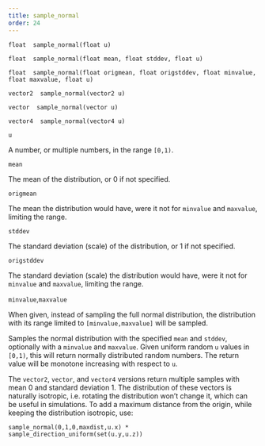 ```yaml
---
title: sample_normal
order: 24
---
```

`float  sample_normal(float u)`

`float  sample_normal(float mean, float stddev, float u)`

`float  sample_normal(float origmean, float origstddev, float minvalue, float maxvalue, float u)`

`vector2  sample_normal(vector2 u)`

`vector  sample_normal(vector u)`

`vector4  sample_normal(vector4 u)`

`u`

A number, or multiple numbers, in the range `[0,1)`.

`mean`

The mean of the distribution, or 0 if not specified.

`origmean`

The mean the distribution would have, were it not for `minvalue`
and `maxvalue`, limiting the range.

`stddev`

The standard deviation (scale) of the distribution, or 1 if not specified.

`origstddev`

The standard deviation (scale) the distribution would have, were it
not for `minvalue` and `maxvalue`, limiting the range.

`minvalue`,`maxvalue`

When given, instead of sampling the full normal distribution,
the distribution with its range limited to `[minvalue,maxvalue]` will be
sampled.

Samples the normal distribution with the specified `mean` and `stddev`, optionally
with a `minvalue` and `maxvalue`.
Given uniform random `u` values in `[0,1)`, this will return normally
distributed random numbers. The return value will be monotone increasing
with respect to `u`.

The `vector2`, `vector`, and `vector4` versions
return multiple samples with mean 0 and standard deviation 1. The
distribution of these vectors is naturally isotropic, i.e. rotating
the distribution won’t change it, which can be useful in simulations.
To add a maximum distance from the origin, while keeping the distribution
isotropic, use:

`sample_normal(0,1,0,maxdist,u.x) * sample_direction_uniform(set(u.y,u.z))`
